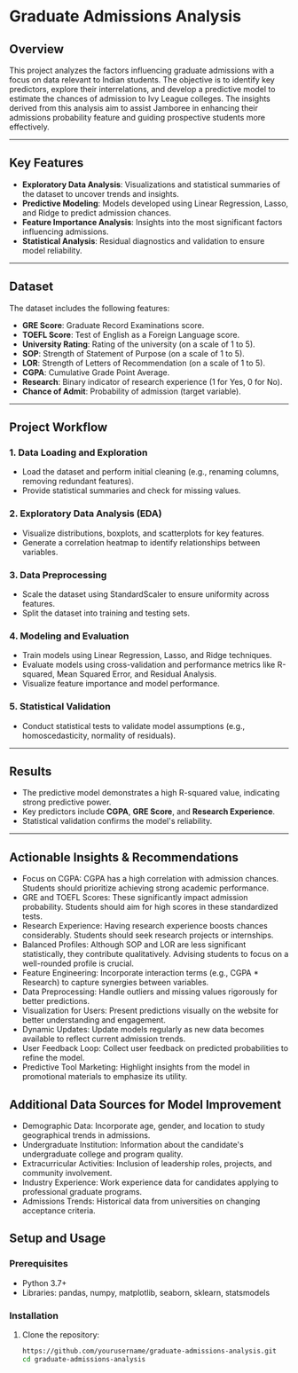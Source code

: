 # Graduate Admissions Analysis

## Overview
This project analyzes the factors influencing graduate admissions with a focus on data relevant to Indian students. The objective is to identify key predictors, explore their interrelations, and develop a predictive model to estimate the chances of admission to Ivy League colleges. The insights derived from this analysis aim to assist Jamboree in enhancing their admissions probability feature and guiding prospective students more effectively.

---

## Key Features
- **Exploratory Data Analysis**: Visualizations and statistical summaries of the dataset to uncover trends and insights.
- **Predictive Modeling**: Models developed using Linear Regression, Lasso, and Ridge to predict admission chances.
- **Feature Importance Analysis**: Insights into the most significant factors influencing admissions.
- **Statistical Analysis**: Residual diagnostics and validation to ensure model reliability.

---

## Dataset
The dataset includes the following features:
- **GRE Score**: Graduate Record Examinations score.
- **TOEFL Score**: Test of English as a Foreign Language score.
- **University Rating**: Rating of the university (on a scale of 1 to 5).
- **SOP**: Strength of Statement of Purpose (on a scale of 1 to 5).
- **LOR**: Strength of Letters of Recommendation (on a scale of 1 to 5).
- **CGPA**: Cumulative Grade Point Average.
- **Research**: Binary indicator of research experience (1 for Yes, 0 for No).
- **Chance of Admit**: Probability of admission (target variable).

---

## Project Workflow

### 1. **Data Loading and Exploration**
- Load the dataset and perform initial cleaning (e.g., renaming columns, removing redundant features).
- Provide statistical summaries and check for missing values.

### 2. **Exploratory Data Analysis (EDA)**
- Visualize distributions, boxplots, and scatterplots for key features.
- Generate a correlation heatmap to identify relationships between variables.

### 3. **Data Preprocessing**
- Scale the dataset using StandardScaler to ensure uniformity across features.
- Split the dataset into training and testing sets.

### 4. **Modeling and Evaluation**
- Train models using Linear Regression, Lasso, and Ridge techniques.
- Evaluate models using cross-validation and performance metrics like R-squared, Mean Squared Error, and Residual Analysis.
- Visualize feature importance and model performance.

### 5. **Statistical Validation**
- Conduct statistical tests to validate model assumptions (e.g., homoscedasticity, normality of residuals).

---

## Results
- The predictive model demonstrates a high R-squared value, indicating strong predictive power.
- Key predictors include **CGPA**, **GRE Score**, and **Research Experience**.
- Statistical validation confirms the model's reliability.

---

## Actionable Insights & Recommendations
- Focus on CGPA: CGPA has a high correlation with admission chances. Students should prioritize achieving strong academic performance.
- GRE and TOEFL Scores: These significantly impact admission probability. Students should aim for high scores in these standardized tests.
- Research Experience: Having research experience boosts chances considerably. Students should seek research projects or internships.
- Balanced Profiles: Although SOP and LOR are less significant statistically, they contribute qualitatively. Advising students to focus on a well-rounded profile is crucial.
- Feature Engineering: Incorporate interaction terms (e.g., CGPA * Research) to capture synergies between variables.
- Data Preprocessing: Handle outliers and missing values rigorously for better predictions.
- Visualization for Users: Present predictions visually on the website for better understanding and engagement.
- Dynamic Updates: Update models regularly as new data becomes available to reflect current admission trends.
- User Feedback Loop: Collect user feedback on predicted probabilities to refine the model.
- Predictive Tool Marketing: Highlight insights from the model in promotional materials to emphasize its utility.

## Additional Data Sources for Model Improvement
- Demographic Data: Incorporate age, gender, and location to study geographical trends in admissions.
- Undergraduate Institution: Information about the candidate's undergraduate college and program quality.
- Extracurricular Activities: Inclusion of leadership roles, projects, and community involvement.
- Industry Experience: Work experience data for candidates applying to professional graduate programs.
- Admissions Trends: Historical data from universities on changing acceptance criteria.

## Setup and Usage

### Prerequisites
- Python 3.7+
- Libraries: pandas, numpy, matplotlib, seaborn, sklearn, statsmodels

### Installation
1. Clone the repository:
   ```bash
   https://github.com/yourusername/graduate-admissions-analysis.git
   cd graduate-admissions-analysis
